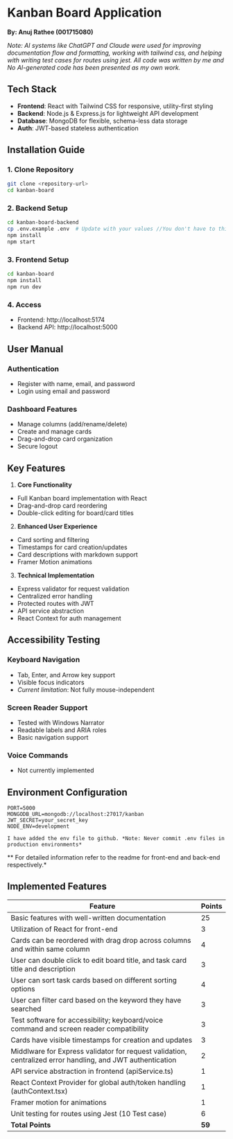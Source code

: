 # Kanban Board Application
**By: Anuj Rathee (001715080)**

*Note: AI systems like ChatGPT and Claude were used for improving documentation flow and formatting, working with tailwind css, and helping with writing test cases for routes using jest. All code was written by  me and No AI-generated code has been presented as my own work.*

## Tech Stack
- **Frontend**: React with Tailwind CSS for responsive, utility-first styling
- **Backend**: Node.js & Express.js for lightweight API development
- **Database**: MongoDB for flexible, schema-less data storage
- **Auth**: JWT-based stateless authentication

## Installation Guide

### 1. Clone Repository
```bash
git clone <repository-url>
cd kanban-board
```

### 2. Backend Setup
```bash
cd kanban-board-backend
cp .env.example .env  # Update with your values //You don't have to this as i have uploaded env file on github
npm install
npm start
```

### 3. Frontend Setup
```bash
cd kanban-board
npm install
npm run dev
```

### 4. Access
- Frontend: http://localhost:5174
- Backend API: http://localhost:5000

## User Manual

### Authentication
- Register with name, email, and password
- Login using email and password

### Dashboard Features
- Manage columns (add/rename/delete)
- Create and manage cards
- Drag-and-drop card organization
- Secure logout

## Key Features

1. **Core Functionality**
- Full Kanban board implementation with React
- Drag-and-drop card reordering
- Double-click editing for board/card titles

2. **Enhanced User Experience**
- Card sorting and filtering
- Timestamps for card creation/updates
- Card descriptions with markdown support
- Framer Motion animations

3. **Technical Implementation**
- Express validator for request validation
- Centralized error handling
- Protected routes with JWT
- API service abstraction
- React Context for auth management

## Accessibility Testing

### Keyboard Navigation
- Tab, Enter, and Arrow key support
- Visible focus indicators
- *Current limitation*: Not fully mouse-independent

### Screen Reader Support
- Tested with Windows Narrator
- Readable labels and ARIA roles
- Basic navigation support

### Voice Commands
- Not currently implemented

## Environment Configuration
```env
PORT=5000
MONGODB_URL=mongodb://localhost:27017/kanban
JWT_SECRET=your_secret_key
NODE_ENV=development

I have added the env file to github. *Note: Never commit .env files in production environments*
```

** For detailed information refer to the readme for front-end and back-end respectively.*

## Implemented Features

| Feature | Points |
|---------|---------|
| Basic features with well-written documentation | 25 |
| Utilization of React for front-end | 3 |
| Cards can be reordered with drag drop across columns and within same column | 4 |
| User can double click to edit board title, and task card title and description | 3 |
| User can sort task cards based on different sorting options | 4 |
| User can filter card based on the keyword they have searched | 3 |
| Test software for accessibility; keyboard/voice command and screen reader compatibility | 3 |
| Cards have visible timestamps for creation and updates	 | 3 |
| Middlware for Express validator for request validation, centralized error handling, and JWT authentication | 2 |
| API service abstraction in frontend (apiService.ts) | 1 |
| React Context Provider for global auth/token handling (authContext.tsx) | 1 |
| Framer motion for animations | 1 |
| Unit testing for routes using Jest (10 Test case) | 6 |
| **Total Points** | **59** |

